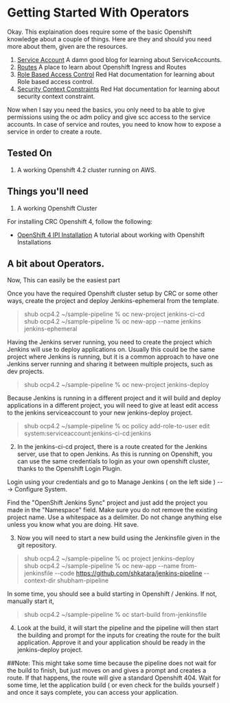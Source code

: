 Getting Started With Operators
===================================

Okay. This explaination does require some of the basic Openshift knowledge about a couple of things. Here are they and should you need more about them, given are the resources. 

1. [Service Account](https://docs.openshift.com/container-platform/4.2/authentication/understanding-and-creating-service-accounts.html) A damn good blog for learning about ServiceAccounts.
2. [Routes](https://docs.openshift.com/container-platform/4.2/networking/configuring_ingress_cluster_traffic/configuring-ingress-cluster-traffic-ingress-controller.html) A place to learn about Openshift Ingress and Routes
3. [Role Based Access Control](https://docs.openshift.com/container-platform/4.2/authentication/using-rbac.html) Red Hat documentation for learning about Role based access control.
4. [Security Context Constraints](https://docs.openshift.com/container-platform/4.2/authentication/managing-security-context-constraints.html) Red Hat documentation for learning about security context constraint.

Now when I say you need the basics, you only need to ba able to give permissions using the oc adm policy and give scc access to the service accounts. 
In case of service and routes, you need to know how to expose a service in order to create a route.

Tested On
--------------------
1. A working Openshift 4.2 cluster running on AWS.

Things you'll need
--------------------
1. A working Openshift Cluster

For installing CRC Openshift 4, follow the following:

* [OpenShift 4 IPI Installation](https://developers.redhat.com/blog/2019/09/05/red-hat-openshift-4-on-your-laptop-introducing-red-hat-codeready-containers/) A tutorial about working with Openshift Installations

A bit about Operators.
--------------------
Now, This can easily be the easiest part 


Once you have the required Openshift cluster setup by CRC or some other ways, create the project and deploy Jenkins-ephemeral from the template.

> shub ocp4.2 ~/sample-pipeline % oc new-project jenkins-ci-cd  \
> shub ocp4.2 ~/sample-pipeline % oc new-app --name jenkins jenkins-ephemeral

Having the Jenkins server running, you need to create the project which Jenkins will use to deploy applications on. Usually this could be the same project where Jenkins is running, but it is a common approach to have one Jenkins server running and sharing it between multiple projects, such as dev projects.

> shub ocp4.2 ~/sample-pipeline % oc new-project jenkins-deploy

Because Jenkins is running in a different project and it will build and deploy applications in a different project, you will need to give at least edit access to the jenkins serviceaccount to your new jenkins-deploy project. 

> shub ocp4.2 ~/sample-pipeline % oc policy add-role-to-user edit system:serviceaccount:jenkins-ci-cd:jenkins 

2. In the jenkins-ci-cd project, there is a route created for the Jenkins server, use that to open Jenkins. As this is running on Openshift, you can use the same credentials to login as your own openshift cluster, thanks to the Openshift Login Plugin. 

Login using your credentials and go to Manage Jenkins ( on the left side ) ---> Configure System.

Find the "OpenShift Jenkins Sync" project and just add the project you made in the "Namespace" field. Make sure you do not remove the existing project name. Use a whitespace as a delimiter. Do not change anything else unless you know what you are doing. Hit save. 

3. Now you will need to start a new build using the Jenkinsfile given in the git repository.

> shub ocp4.2 ~/sample-pipeline % oc project jenkins-deploy \
> shub ocp4.2 ~/sample-pipeline % oc new-app --name from-jenkinsfile --code https://github.com/shkatara/jenkins-pipeline --context-dir shubham-pipeline

In some time, you should see a build starting in Openshift / Jenkins. If not, manually start it, 

> shub ocp4.2 ~/sample-pipeline % oc start-build from-jenkinsfile

4. Look at the build, it will start the pipeline and the pipeline will then start the building and prompt for the inputs for creating the route for the built application. Approve it and your application should be ready in the jenkins-deploy project. 

##Note: This might take some time because the pipeline does not wait for the build to finish, but just moves on and gives a prompt and creates a route. If that happens, the route will give a standard Openshift 404. Wait for some time, let the application build ( or even check for the builds yourself ) and once it says complete, you can access your application.

